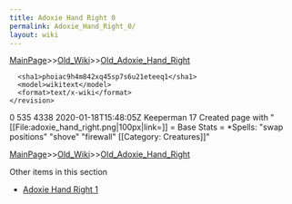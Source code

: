 ```yaml
---
title: Adoxie Hand Right 0
permalink: Adoxie_Hand_Right_0/
layout: wiki
---
```


[MainPage](/keeperrl_wiki/ "wikilink")>>[Old_Wiki](/keeperrl_wiki/Old_Wiki "wikilink")>>[Old_Adoxie_Hand_Right](/keeperrl_wiki/Old_Adoxie_Hand_Right "wikilink")

      <sha1>phoiac9h4m842xq45sp7s6u21eteeq1</sha1>
      <model>wikitext</model>
      <format>text/x-wiki</format>
    </revision>
  </page>
  <page>
    <title>Adoxie Hand Right</title>
    <ns>0</ns>
    <id>535</id>
    <revision>
      <id>4338</id>
      <timestamp>2020-01-18T15:48:05Z</timestamp>
      <contributor>
        <username>Keeperman</username>
        <id>17</id>
      </contributor>
      <comment>Created page with &quot;[[File:adoxie_hand_right.png|100px|link=]]  = Base Stats =  *Spells:  &quot;swap positions&quot; &quot;shove&quot; &quot;firewall&quot;  [[Category: Creatures]]&quot;</comment>
      

[MainPage](/keeperrl_wiki/ "wikilink")>>[Old_Wiki](/keeperrl_wiki/Old_Wiki "wikilink")>>[Old_Adoxie_Hand_Right](/keeperrl_wiki/Old_Adoxie_Hand_Right "wikilink")

Other items in this section
-    [Adoxie Hand Right 1](/keeperrl_wiki/Adoxie_Hand_Right_1 "wikilink")
